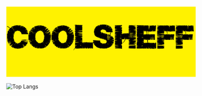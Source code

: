 ![GitHub Logo](/logo.png)

![Top Langs](https://github-readme-stats.vercel.app/api/top-langs/?username=CoolSheff131&theme=vision-friendly-dark)
